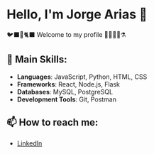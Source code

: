 # Hello, I'm Jorge Arias 👋 

🐦‍⬛👻🐈‍⬛ Welcome to my profile 🧙🏽‍♂️🔮⚗️
## 🚀 Main Skills:
- **Languages**: JavaScript, Python, HTML, CSS
- **Frameworks**: React, Node.js, Flask
- **Databases**: MySQL, PostgreSQL
- **Development Tools**: Git, Postman

 <!-- ## 🌱 Currently Learning:
- [Technologies or tools you're currently learning]

## 💼 Highlighted Projects:
- [Project Name]: [Brief description] - [Link to repo]
- [Another Highlighted Project]: [Brief description] - [Link to repo] -->

## 📫 How to reach me:
- [LinkedIn](https://www.linkedin.com/in/jorge-arias-266260262/)

